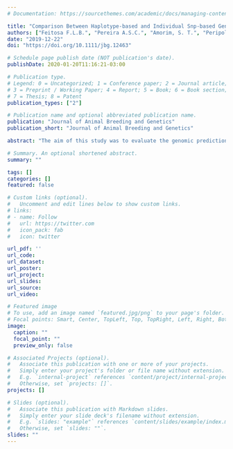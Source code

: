```yaml
---
# Documentation: https://sourcethemes.com/academic/docs/managing-content/

title: "Comparison Between Haplotype‐based and Individual Snp‐based Genomic Predictions for Beef Fatty Acid Profile in Nelore Cattle"
authors: ["Feitosa F.L.B.", "Pereira A.S.C.", "Amorim, S. T.", "Peripolli E.", "Silva R.M.O.", "Braz C.U.", "Ferrinho A.M.", "Schenkel F.S.", "Brito L.F.", "Espigolan R.", "de Albuquerque L.G.", "Baldi F."]
date: "2019-12-22"
doi: "https://doi.org/10.1111/jbg.12463"

# Schedule page publish date (NOT publication's date).
publishDate: 2020-01-20T11:16:21-03:00

# Publication type.
# Legend: 0 = Uncategorized; 1 = Conference paper; 2 = Journal article;
# 3 = Preprint / Working Paper; 4 = Report; 5 = Book; 6 = Book section;
# 7 = Thesis; 8 = Patent
publication_types: ["2"]

# Publication name and optional abbreviated publication name.
publication: "Journal of Animal Breeding and Genetics"
publication_short: "Journal of Animal Breeding and Genetics"

abstract: "The aim of this study was to evaluate the genomic predictions using the single‐step genomic best linear unbiased predictor (ssGBLUP) method based on SNPs and haplotype markers associated with beef fatty acids (FAs) profile in Nelore cattle. The data set contained records from 963 Nelore bulls finished in feedlot (±90 days) and slaughtered with approximately 24 months of age. Meat samples from the Longissimus dorsi muscle were taken for FAs profile measurement. FAs were quantified by gas chromatography using a SP‐2560 capillary column. Animals were genotyped with the high‐density SNP panel (BovineHD BeadChip assay) containing 777,962 markers. SNPs with a minor allele frequency and a call rate lower than 0.05 and 0.90, respectively, monomorphic, located on sex chromosomes, and with unknown position were removed from the data set. After genomic quality control, a total of 469,981 SNPs and 892 samples were available for subsequent analyses. Missing genotypes were imputed and phased using the FImpute software. Haplotype blocks were defined based on linkage disequilibrium using the Haploview software. The model to estimate variance components and genetic parameters and to predict the genomic values included the random genetic additive effects, fixed effects of the contemporary group and the age at slaughter as a linear covariate. Accuracies using the haplotype‐based approach ranged from 0.07 to 0.31, and those SNP‐based ranged from 0.06 to 0.33. Regression coefficients ranged from 0.07 to 0.74 and from 0.08 to 1.45 using the haplotype‐ and SNP‐based approaches, respectively. Despite the low to moderate accuracies for the genomic values, it is possible to obtain genetic progress trough selection using genomic information based either on SNPs or haplotype markers. The SNP‐based approach allows less biased genomic evaluations, and it is more feasible when taking into account the computational and operational cost underlying the haplotypes inference."

# Summary. An optional shortened abstract.
summary: ""

tags: []
categories: []
featured: false

# Custom links (optional).
#   Uncomment and edit lines below to show custom links.
# links:
# - name: Follow
#   url: https://twitter.com
#   icon_pack: fab
#   icon: twitter

url_pdf: ''
url_code:
url_dataset:
url_poster:
url_project:
url_slides:
url_source:
url_video:

# Featured image
# To use, add an image named `featured.jpg/png` to your page's folder. 
# Focal points: Smart, Center, TopLeft, Top, TopRight, Left, Right, BottomLeft, Bottom, BottomRight.
image:
  caption: ""
  focal_point: ""
  preview_only: false

# Associated Projects (optional).
#   Associate this publication with one or more of your projects.
#   Simply enter your project's folder or file name without extension.
#   E.g. `internal-project` references `content/project/internal-project/index.md`.
#   Otherwise, set `projects: []`.
projects: []

# Slides (optional).
#   Associate this publication with Markdown slides.
#   Simply enter your slide deck's filename without extension.
#   E.g. `slides: "example"` references `content/slides/example/index.md`.
#   Otherwise, set `slides: ""`.
slides: ""
---
```

